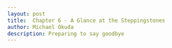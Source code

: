 ```yaml
---
layout: post
title:  Chapter 6 - A Glance at the Steppingstones
author: Michael Okuda
description: Preparing to say goodbye
---
```


<!--_(June 2022; college junior) I never told anyone, but ever since last semester, I envisioned a future where I would live to be single my entire life. I couldn’t pinpoint why though. But I definitely didn’t see the point of making new friends unless I felt like I was going to be in their lives. On the mission, I had hoped to continue to keep in contact with the missionaries that I felt closer to, but that didn’t happen. Physical distance didn’t help either, but it was difficult to keep in touch with even those who went to BYU._

_So, what was the point of putting effort into things that wouldn’t last? Sure, they might have been Steppingstones—these people that would help me move into the next stage of my life. But after that, I would no longer see them again. It was almost as if they were dead._

_Along the lines of a social life, I hadn’t gone on a single date since before my mission. I guess I wasn’t interested in dating anyway, and it seemed like no one was interested in going on a date with me, so it didn’t come to my mind. I knew that marriage was an essential step to exaltation, and my goal was to live with God and my family forever, so I felt like I would have to figure out a way to do that. I had heard people say that attraction was God-given, but I had a hard time believing that. Those feelings led to unclean thoughts, promiscuous acts, and all sorts of drama. It was what I called a Disease. Whenever I heard people talk about dating or relationships, I was pretty turned off. Anytime I saw a couple holding hands or kissing, I usually avoided the situation and walked away. Eternal marriage—the sealing of a man and a woman—was essential for exaltation, not this extra romantic filth. Why did people want to deal with this Disease on top of everything else in life?_

_As a general vision, I saw myself finding a job that would keep me secure. I’d go back to my nice home and enjoy the rest of the day to myself. Maybe I’d get into cooking or some other hobby. I wouldn’t have to worry about taking care of kids; I would be all alone. It honestly sounded like the life._

## Section 1

March 14, 2024.  My alarm went off.  After a few seconds, the thought of Jonah came to mind.  Immediately, a blanket of sadness and grief engulfed my entire body.  I didn’t want to get out of bed at all.

But I managed to get out of bed somehow.

Literally every single minute, I thought about Jonah.  It seemed like almost everything directed my thoughts back to him.  Seeing a piano, going to the building on campus where he worked, seeing a camera, taking the bus, even just sitting in the car and imagining him sitting in the passenger seat beside me.  They all filled me with immense grief.

Even though I was going through these emotions, I texted him asking if he’d be available to take my graduation photos the following week.  A day passed.  Then two.  Then a week.  He never responded.  I was hurt even more.  Even though he said he saw us still being friends, I didn’t see it anymore, not with the lack of communication.

My appetite and motivation to work dramatically decreased.  I had to force myself to eat, and doing homework was tremendously difficult.  I just wanted to lay my head down and do nothing.

Today, I had another council meeting with the Office of Belonging.  Afterwards, I talked to one of the other council members about Jonah, and he and I talked in the library for six hours, just about what life would look like in the future with moving on and moving to Dallas.  He could tell I was pretty depressed, so he helped me make a plan to get through the rest of the day.

## Section 2

March 19, 2024.  My alarm went off.  The moment I woke up, the thought of Jonah came to mind.  Immediately, a blanket of sadness and grief engulfed my entire body.  I didn’t want to get out of bed at all.

But I managed to get out of bed somehow.

Since I never heard from Jonah about taking graduation photos, I asked David.  That evening, he and I walked around campus and downtown Provo.  Honestly, the whole photoshoot felt painful.  The camera, going to the LSB, being in my cap and gown.  Even looking at the Nikon camera David gave me made me feel overwhelmed with grief.  I had to move it someplace where it wouldn’t be in sight.

“I’m sorry, I know heartbreak absolutely sucks,” Tao said.  After the group went to Burgers Supreme, he and I talked in his car.  “What do you miss about him?”

I told him about all the dates: playing the piano, taking photos, making out, everything.  “He and I vibed well,” I continued.  “Our personalities and perspectives are pretty similar.  I think it’s the small things I really like about him too.  Stuff like how he prefers to find a parking spot that’s visibly open than snaking through the aisles trying to find a parking spot closest to the building.  That’s how I am too.”  Tao and I laughed.

“Love is an interesting emotion.  When you have feelings for someone, they don’t 100 percent fully leave, even when a long time has passed.  Love is like a spark that can make those feelings grow again.”

“That’s encouraging,” I sarcastically said.  “Literally, I can drive down this road, turn, and get to his house.  It’s so tempting.”

“You know where he lives?”

“Yeah, I usually pick him up.”

“You wanna egg his place?”

“Uh, no.”

“Okay good, because even if you wanted to, I wouldn’t have gone.”

Tao and I talked for about an hour, after which we gave each other hugs.  I felt so touch deprived.  I wished I could be in Jonah’s arms and cuddle.  I missed him.

## Section 3

March 31, 2024.  My alarm went off.  The moment I woke up, the thought of Jonah came to mind.  Immediately, a blanket of sadness and grief engulfed my entire body.  I didn’t want to get out of bed at all.

But I managed to get out of bed somehow.

Someone in my ward asked me to accompany a choir for a special musical number, so I went to the Music Building to practice.  I knew beforehand that I needed to brace myself with the memory of my first date with Jonah.

On the elevator to the practice rooms, I imagined him standing there beside me and walking with me to the practice room.  I found one that was similar to the one that he and I had been in.  I saw the chair he sat in, which was pulled beside the piano.

As I sat down, I thought about the time I played "Clair de Lune."  Maybe if I played it once, I could release some of the sadness.  So I played, and I was right.  I bawled for a while and wiped my tears as I got out the sheet music for the choir.

After I finished practicing, I thought about Jonah in the elevator again.  I imagined him bumping my arm as we walked outside and how I would bump his arm back.  It was too much.

It had been about two weeks since Jonah and I had done that DTR, but I wasn’t making any progress with healing.  Usually, I’d feel a lot better by this time, so I was a bit stressed that my feelings were still the same, especially my lack of appetite and motivation to do anything.  They were really starting to become a hindrance, especially with homework.  I felt like I took two or three times longer to finish things because I was trying to get over the grief and sadness I was feeling.

Tao suggested I go to therapy, which I agreed to do.  Not only was I dealing with grief, but I also felt a bit daunted by the reality of graduating and moving to a new place.  I felt like the connections I made at BYU were all fading away.  Even though I hung out with the group from institute like usual, I felt so lonely.  The last two months of the semester were definitely the most challenging of the school year.  I had looked forward so much to graduating.  It was my goal.  But I didn’t realize or expect how sad I’d be about it too.

After a few meetings with finding a therapist, I found one I felt would be a fit for me, even if it was a 45-minute commute.  During the time that I was looking for a therapist, I was suggested by one of the therapists that I make time to grieve and to be okay with it.  The problem was that I felt like I was grieving so much during the time that I’d try to do homework or eat or do anything in general.  I didn’t want to grieve because it took me so much longer to do what I needed to do, which also made me feel overwhelmed by everything else I needed to do to not get behind.  But maybe that was the difference.  Maybe I needed to make some time, give myself compassion, and grieve.

"I don't know if I'm going to find anyone in Dallas," I said.  Gyuna and I were on the phone.

"Oh my gosh, Michael," she responded.  "Literally, after every time things don't work out, you say that, and then you find someone else."

"This is different though.  I've never felt so bummed like I am now, especially this long.  I feel like the sting isn't as painful as often, but he's the first thing that comes to mind when I wake up, and I fall asleep thinking about him."

"You'll find someone, even if he comes from a different background.  If people discriminate you because you're Mormon, don't be part of their lives.  Walk away.  It's just like if people discriminate you because you're gay or because you're Asian.  Walk away.  You don’t deserve those kinds of people."

“Something that I’ve not experienced for as long as I can remember is that right before he got out of the car the last time I saw him, I wanted to say, ‘I love you.’  That’s so uncharacteristic of me.”

“Oh my gosh.  You know this boy for a couple months, and you’ve never wanted to tell me that?”

“I don’t say that kind of stuff to people.”

“Say ‘I love you’ right now.”

“I love you.”

Gyuna laughed.  “Why did you say it like that?”

“I’m telling you, it’s not natural for me to say stuff like that.”

“Dang, you’re in love with Jonah-boy.”

“No.  I’m not.  I’m just delusional.”

“Love is delusional.”

I also talked to one of my roommates.  He had posted on Facebook a little less than a year ago that he had broken off an engagement.  I had never talked to him about it, but I wanted to know what he did after the situation.  I was a bit scared to ask since I didn’t feel like my roommates were emotionally vulnerable with me, but I had the courage to ask.

I almost cried while he shared his story about the engagement, the wedding preparations and the reception, and the breakup.  I couldn’t comprehend what that would’ve felt like.  “Dang, that’s tough,” I said.  “What did you do to cope with the heartbreak?”

“I honestly didn’t cope with it very well,” my roommate answered.  “During the time that I was living in married housing by myself, it was a very dark period of my life.  I’d say my go-to is running when I’m stressed or sad.  I now feel like I’m at a point where I can talk about this experience in a healthy way, and I feel like I can date other girls.  That breakup is something I’ll have to talk about at some point with a girl.”

“Thank you for sharing this with me,” I said.

“Of course.”

I was so surprised by how open he was to share his experiences.  He didn’t even ask me why I asked.  He was just so vulnerable.

## Section 4

April 5, 2024.  My alarm went off.  The moment I woke up, the thought of Jonah came to mind.

I was expecting to feel that same blanket of grief.  But this time, the sting wasn’t as painful.  My appetite had come back.  I was still burdened by sadness on occasion, but it wasn’t that constant sadness that stuck like a shadow.

Initially, I didn’t know how I felt about it.  Maybe I was making progress.  Time was beginning to heal the pain.  At the same time, it felt weird that I was moving on.  I _liked_ liking Jonah.  Now I felt sad that my feelings for him were beginning to fade away.

Christian said he was in town for the weekend, so I visited him with Gyuna.  I was going to video call him about the whole situation, but I never got around to that.  I met with Gyuna and Christian later that night.

“He’s a cutie,” Christian said when I showed a picture of Jonah.  It seemed to be everyone's response from those I showed a picture of him.

“I know, he’s super cute,” I responded.

“No wonder you’re so heartbroken.  Why don’t you call him?”

“Why would I do that?”

“Both of you said you wanted to be friends, right?”

“Yeah.  Those were the words spoken.  I’m not sure if it’s going to be the reality.”

“Calling is more direct, and you can talk about things a lot more clearly and faster than texting.  I’m not the greatest at texting.  I do a lot better with calls.”  I guess it was true that I mostly called Gyuna and Christian these days if I wanted to talk to them.

“What if he doesn’t respond?” I asked.

“Then you know that he’s not going to make the effort to be your friend.  It’s going to be difficult either way.”

“What would I say?”

“I don’t know.  Just talk like you’re friends.  Ask him what he’s up to, and if you want to be more direct, ask if he still wants to be friends.  If that’s what you both want, it’ll happen naturally.”

Initially, I didn’t think I’d call Jonah, but it probably made more sense to give it a try since he was so bad at responding over text.  Plus, I felt like I needed some time and space to recover from feeling so sad.  I still felt sad, though I was in a better spot than I was the first couple weeks.  I didn’t see Jonah initiating things either, so the next morning, I gave him a call.

I was so nervous.  It had been about a month since he and I had talked to each other.  He didn’t pick up, so I left a voice message to call me when he’d be available.

I waited for an hour, two hours, four hours—just nervously anticipating a call from him.  I didn’t hear anything from him, so I felt like I got my answer.

Then that night, he texted me asking if I had called about taking graduation photos.  I gave him a call.  He didn’t pick up, but a few seconds later, he called back.

“Hey, how’s it going?” I greeted.

"Good," Jonah replied.  A tinge of nostalgia hit.  It had felt like years since I last heard his voice.  "Pretty good.  How are you?"

We talked about the past few weeks and about school for about half an hour.

"For the graduation photos, my brother-in-law did them," I said.

"Oh good, I'm not the greatest photographer, so I'm sure he did well," Jonah said.  "Have you seen them?"

"Yeah, he taught me how to use some software.”  I then asked, “Why didn't you respond?"

"I don't know...  Honestly, I don't have a good answer, and I'm sorry.  I'm really embarrassed about it, and that's totally on me for leading you on like that."

After some talk, he asked if he was mad at me, and I told him about my frustrations with the lack of communication.  I felt like if he wanted to do better with dating that he should know about that.  He told me that he felt like he was still trying to figure things out and that transitioning into dating life and getting into a relationship all happened so fast.  He said he wasn't ready for anything committed.

"Are you mad at me or have any negative feelings toward me?" I then asked.

"No, I'm not mad at you,” he responded.  “I'm just really embarrassed.  I feel like when something doesn't work out, it's usually that one person or both people in the relationship don't do their part, and I feel like it was all my fault.  Again, I just need to work on myself.  I liked spending time together, but I definitely didn't communicate.  I'm so sorry.  I really am embarrassed."

Jonah shared a lot that I wished I had known earlier.  "Aw, if we were in person, I wish I could give you a hug," I said.

"I wish I could give you a hug too."  After some more talk, he asked, "Does this give you some closure?  Is that why you wanted to call?"’

"I'm glad we could talk things out.  And I'd like to be friends.  Last semester, I tried to make friends from dating apps, but it was hard.  The guys I went on dates with kinda wanted more than a friendship, so when things didn't go further, contact stopped.  I feel like everyone has different definitions of what a 'friend' is, but for me, a friend is someone who spends time with me.  I'd say my love language is quality time, so doing stuff together and talking are what I consider a friend."

"I want to be friends too.  I feel like we have good chemistry.  When I was in a relationship, it was socially fulfilling, but now I'm trying to make friends and that's also been fulfilling too.  And I'll definitely do better about communicating.  I still haven't planned what my schedule will be like this week, but maybe we can do something next weekend."

Jonah and I talked on the phone for about an hour.  "Thank you for calling me," he said.

"I was honestly so scared," I said.  "And I honestly thought you weren't going to call back."

He laughed.  "I was still asleep when you called since I went to bed at 3 in the morning, but when I saw that you called, I got really scared the entire day, so I just texted you.  But I'm really glad we talked.  And if we do bump into each other, don’t be a stranger."

"It's good to hear from you.  Thanks for talking to me."

I then called Christian and thanked him for the advice to call.

Jonah and I met the following weekend.  He and I got boba and walked around the mall in Orem.  It was a bit odd.  He and I were now "friends."  Even though it was just a hangout, I wished it were more.  I knew commitment wasn’t an option, and he knew that he wasn’t ready for commitment either.  But he was so freaking cute!  It was a risk letting go of someone and trusting the uncertainty that someone else was out there.

"Are you excited about graduation?" Jonah asked.

"In some ways, yeah," I answered.  "I'm starting to feel like all of these connections I've made here are fading away though."

"You'll find people in Dallas and make connections there."

When I dropped him off at his place, he asked if he could give me a hug, so we hugged for a while.  The longing for the feelings of going on dates with him emerged again.  For the rest of the day, I felt heartbroken that things wouldn't work out.  In some ways, I could tell he had moved on, and I needed to catch up.

At this point though, the logical side of me knew that I deserved someone better.  Even though he said he’d do better about communication, he still sucked at texting.  I tried calling him again in the middle of the week, but I could tell he didn’t sound so happy.

Before he got out of the car, he said he'd be down to hang out again.  I sent him an invitation to my graduation, as that probably would be the last time we’d see each other.  He replied after a few hours:

```Jonah: I'll try to make it!```

```Thanks again for today:)```

```It was good being with you```

Bro, stop playing with my feelings!  I was trying so hard to move on.  I wasn’t sure if I felt better that we were still keeping in contact than when we weren't keeping in contact at all.  There were times when the pain stung, but I wanted things to work out so that both of us would be happy.

With dating, I evaluate a guy by four characteristics: character, looks, personality, and interests.  To put things in a more realistic perspective, I sat down and did an evaluation.

Number one, character: I think of the Christlike attributes.  Anyone could be respectful.  Anyone could be patient.  But how was the guy developing those attributes, and what did he value?  I also considered intelligence in all its aspects to be part of character, including academic, social, and emotional intelligence.

Honestly, I didn’t find anything too impressive about Jonah's character.  Communication was his obvious red flag.  I could tell he liked learning from all the talks about his love for economics.  I could also tell that he had goals with his social life making new friends and connections.

Number two, looks:  HEHHH-cka cute.  10 out of 10.  Anyone who doesn’t at least objectively see that is crazy.

Number three, personality:  I think of personality as the unique part of a person.  One person may be outgoing and another person may be reserved, but both could show respect towards other people in their own ways.  That's how I differentiate character and personality.

I’ve not come across many people whose personality and perspectives on people are similar to mine: introverted, a few close friends, a value for people and connection.  (And our approach to finding a spot in a parking lot.)  When Jonah said he and I had good chemistry, I felt like he was talking about our personalities.

Number four, interests:  Not too many common interests, though I loved his passion for movies, culture, and photography.  Again, when common ground is found in interests, it’s a great way to connect, but I don’t value interests as much as other things like communication.

Another thing I thought about was if I’d be proud to introduce my partner to Shari.  Initially, that statement was if I’d be proud to introduce my partner to my family in general, but it seemed like President Okuda, Sister Okuda, and Nozomu wouldn’t be supportive no matter what guy I introduced, so I couldn’t control that.  Even with Shari, I wasn’t sure if I’d feel comfortable introducing a guy to her.  Maybe I haven’t found that sort of guy yet.

## Section 5

April 24, 2024.  Ever since going to therapy the past few weeks, I had talked to my therapist about being gay and Asian at BYU, my feelings for Jonah, and preparing socially and spiritually for Dallas.  I had made the observation before, but being emotionally vulnerable around my family was super difficult for me.  I didn’t feel like they were good examples to me themselves, especially President and Sister Okuda.  I could tell a difference in the way that I felt comfortable around those who knew I was gay compared to those who didn’t.  In some ways, I wished I could’ve talked about dating to the people who didn’t know I was gay, but I didn’t feel safe doing that.

“How have you been emotionally vulnerable with people in general?” my therapist asked.

“When I initiate things, I usually don’t feel much of a reciprocation, but when someone else initiates and makes it clear that they want to connect with me with good intentions, I make the effort to reciprocate.  That was how it was with my friend from Korea who also served in my mission.”

“I know you talked about your sister being supportive of your decision to date guys.  Would you say she’s someone safe to go to?”

“Yes.  But it still feels so unnatural to talk about things like that.  With my friends, I feel like I can talk about it so naturally.  With her, it takes so much effort and courage.  I wish I didn’t feel that way.”

“I can sense a bit of emotion.  Can you tell me a bit more about what’s difficult or how you feel about your sister?”

Oh shoot, he could tell that I was getting emotional.  I felt unmasked.  I hated getting emotional in front of people, but I couldn’t help but cry.  I cried for a couple minutes.  “I’ll miss her,” I finally said.  I took a deep breath.  “When my dad said some very hurtful things to me, it was really difficult, but my sister listened to me, and that was when I felt like she meant what she said about being supportive.  It’s so frustrating to feel like I still can’t be myself around her.”

I realized in that moment that one thing I learned from President and Sister Okuda was that I didn’t want to be like them in terms of how emotionally invulnerable or black-and-white they were.  I saw how people could relate to me and felt closer to me when I was emotionally vulnerable.  And in turn, I felt more comfortable around them too.

...


April 25, 2024.  After all these years, graduation happened.  Again, I didn’t realize how sad I’d be about it, but I walked across the stage.  Yay.

The next day, I was writing some of my reflection in the Music Building about my dates with Jonah.  I didn't see him at my convocation, which I wasn't sure what happened.  He never told me he wasn't going to show up.  But I wanted to say bye to him one last time.

Why?  Cuz I was dumb and delusional.  Recollecting the memories of our dates made me want to see him again.

He texted me saying that he was available now, which was about 11:30 at night.  I went to his place, and he and I talked in the car about summer plans and life in general.

"My mom texted me asking if I wanted anything for a graduation gift," I said.  "I'm kinda the worst at giving and receiving gifts, so I was like, 'I don't know.'"

"Ask them to give you a Switch," Jonah said.

I laughed.  "Actually, my sister and brother-in-law are going up to Rexburg, and they asked if I wanted my dad's Switch since I left it there."

"You need it.  You definitely need it."

"I guess it'll keep me occupied.  I just feel like I'm in limbo though.  I'm not sure what I'm going to do.  You've got things to look forward to with going home and abroad."

"You've got things to look forward to as well," he said.  "Just a couple months before things happen."

"Yeah.  Kinda just wanna move to Dallas right now and start my job.  You said you're pretty open to move anywhere, right?"

"Yeah.  I've still got another two years though."

"They'll go by faster than you think."

"Yeah, still trying to figure out everything,” he said.  “School.  Life.  I think Texas would be a cool place to live.  I’ve heard good things about it.  I still have to figure things out with the business school and apply for that.  You think statistics would be a good alternative?"

"Uh, yeah.  I'm biased though."

"How does it feel now that you're graduated?"

"I feel the same honestly.  I guess I just need to move to Dallas, and then things will feel real.  During these two months, I'm thinking about writing a blog like I did when I came out to my family."

"You should send it to me."  He smiled.  "You don't have to, but if it's on the Internet, I think it's fair game."

We talked some more.  Even though it was past midnight, it sounded like he was going to meet with a friend since I saw a truck parked behind me.  "You can message me on Messenger while I'm abroad," he said.  "You still have my number too.  Don’t be a stranger.  Text me if you need anything."

"Yeah, if you respond," I said.

"I will."  He then said, “I should probably go, but can I give you a hug?”

“Yeah.”

We gave each other our last embrace.  He caressed the back of my neck and then put his face against mine.  We kissed.

"Is that okay?" he asked.

"It's more than okay," I answered.

We had a nice make out session.  I wished he didn't have to go.  Hopefully it didn't make his friend feel uncomfortable if she saw us.

We stared into each other's eyes.  "You're really cute," I said.

He laughed.  "I was gonna say the same thing.  You're really cute too."

We gave each other our last few kisses, and with that, he left.

...

As I packed to go to Seattle, I came across the Nikon camera that David had given me.  I took the camera out and turned it on.  Viewing its controls, I remembered the date when Jonah taught me about the exposure triangle at the LSB.  I took a few photos.

The clicking of the camera brought the sting of heartbreak back, but this time, that sting felt different—the kind that brought grief but also a spark of happiness from good memories.  I turned off the camera, packed it into its bag, and set it with my luggage.

## Conclusion

If you’ve read this far into my reflection, I thank you for the time you’ve read this.

...

The piano.  Holding hands in the car.  "Love is like a spark of fire."  Waking up to the alarm.  The lyrics.  The scenes.  Plastic surgery.  Now you've got some context.  (This is how I come to love a song.)

### 불장난 ("Playing with Fire") by Blackpink with English translation (or watch with subtitles)

<center><iframe width="853" height="480" src="https://www.youtube.com/embed/9pdj4iJD08s" title="BLACKPINK - &#39;불장난 (PLAYING WITH FIRE)&#39; M/V" frameborder="0" allow="accelerometer; autoplay; clipboard-write; encrypted-media; gyroscope; picture-in-picture; web-share" referrerpolicy="strict-origin-when-cross-origin" allowfullscreen></iframe></center>

```My mom told me every day to always be careful of guys```

```Because love is like playing with fire. It can get you hurt, eh.```

```My mom might be right because when I see you, my heart fires up.```

```My attraction towards you is greater than the fear, eh.```

.

```I can't stop this trembling, on and on and on.```

```I wanna throw my all into your world.```

```Look at me, look at me now.```

```Look at how you’re making me nervous.```

```I can't stop it.```

```Our love is like playing with fire.```

.

(Chorus)

```My love is on fire.```

```Now burn, baby, burn.```

```Playing with fire.```

```My love is on fire.```

```So don't play with me, boy.```

```Playing with fire.```

.

```Oh no, I've already come too far.```

```Suddenly, none of this is a game anymore.```

```Love is like a spark of fire.```

```Let the wind blow. The fire will grow.```

```Even my mom doesn’t know if this is medicine or poison.```

```He stole my heart. (But where are the cops?)```

```You’re like the oil poured onto my burning heart.```

```Kiss him, will I diss him? I don't know, but I miss him.```

```This love that goes beyond addiction is crack.```

```The color of my heart is black.```

.

```I can't stop this trembling, on and on and on.```

```I wanna throw my all into your fire.```

```Look at me, look at me now.```

```Look at how you’re making me nervous.```

```I can't stop it.```

```Our love is like playing with fire.```

.

(Chorus)

```My love is on fire.```

```Now burn, baby, burn.```

```Playing with fire.```

```My love is on fire.```

```So don't play with me, boy.```

```Playing with fire.```

.

```It's raging out of control.```

```The fire is spreading too fast.```

```Don't stop me.```

```Let this love burn the night away.```

## THE END

---

[Introduction](https://mokuda2.github.io/senioryearreflection/2024/05/01/Introduction.html)

[Chapter 1: Blank](https://mokuda2.github.io/senioryearreflection/2024/04/08/Blank.html)

[Chapter 2: The Meaning Behind a Name](https://mokuda2.github.io/senioryearreflection/2024/04/07/The-Meaning-Behind-a-Name.html)

[Chapter 3: Prodigal Father, Prodigal Son](https://mokuda2.github.io/senioryearreflection/2024/04/06/Prodigal-Father-Prodigal-Son.html)

[Chapter 4: State of the Soul](https://mokuda2.github.io/senioryearreflection/2024/04/05/State-of-the-Soul.html)

[Chapter 5: A Spark of Fire](https://mokuda2.github.io/senioryearreflection/2024/04/04/A-Spark-of-Fire.html)

[Chapter 6: A Glance at the Steppingstones](https://mokuda2.github.io/senioryearreflection/2024/03/03/A-Glance-at-the-Steppingstones.html)
-->